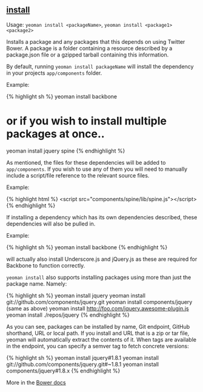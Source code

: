 ## <a href="#install" name="install">install</a>

Usage: `yeoman install <packageName>`, `yeoman install <package1> <package2>`

Installs a package and any packages that this depends on using Twitter Bower. A package is a folder containing a resource described by a package.json file or a gzipped tarball containing this information.

By default, running `yeoman install packageName` will install the dependency in your projects `app/components` folder.

Example:

{% highlight sh %}
yeoman install backbone

# or if you wish to install multiple packages at once..
yeoman install jquery spine
{% endhighlight %}

As mentioned, the files for these dependencies will be added to `app/components`. If you wish to use any of them you will need to manually include a script/file reference to the relevant source files.

Example:

{% highlight html %}
&lt;script src="components/spine/lib/spine.js"&gt;&lt;/script&gt;
{% endhighlight %}

If installing a dependency which has its own dependencies described, these dependencies will also be pulled in.

Example:

{% highlight sh %}
yeoman install backbone
{% endhighlight %}

will actually also install Underscore.js and jQuery.js as these are required for Backbone to function correctly.

`yeoman install` also supports installing packages using more than just the package name. Namely:

{% highlight sh %}
yeoman install jquery
yeoman install git://github.com/components/jquery.git
yeoman install components/jquery (same as above)
yeoman install http://foo.com/jquery.awesome-plugin.js
yeoman install ./repos/jquery
{% endhighlight %}

As you can see, packages can be installed by name, Git endpoint, GitHub shorthand, URL or local path. If you install and URL that is a zip or tar file, yeoman will automatically extract the contents of it. When tags are available in the endpoint, you can specify a semver tag to fetch concrete versions:

{% highlight sh %}
yeoman install jquery#1.8.1
yeoman install git://github.com/components/jquery.git#~1.8.1
yeoman install components/jquery#1.8.x
{% endhighlight %}

More in the [Bower docs](https://github.com/twitter/bower/blob/master/README.md#usage)

